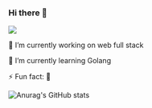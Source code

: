 ### Hi there 👋

<!--
**Orange-Yellow/Orange-Yellow** is a ✨ _special_ ✨ repository because its `README.md` (this file) appears on your GitHub profile.

Here are some ideas to get you started:

- 🔭 I’m currently working on web full stack
- 🌱 I’m currently learning Golang
- 👯 I’m looking to collaborate on ...
- 🤔 I’m looking for help with ...
- 💬 Ask me about ...
- 📫 How to reach me: ...
- 😄 Pronouns: ...
- ⚡ Fun fact: 🏀
-->
![](https://komarev.com/ghpvc/?username=Orange-Yellow)

🔭 I’m currently working on web full stack

🌱 I’m currently learning Golang

⚡ Fun fact: 🏀

![Anurag's GitHub stats](https://github-readme-stats.vercel.app/api?username=Orange-Yellow&theme=aura&show_icons=true)
